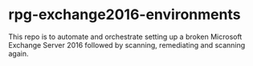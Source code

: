 # rpg-exchange2016-environments
This repo is to automate and orchestrate setting up a broken Microsoft Exchange Server 2016 followed by scanning, remediating and scanning again. 
